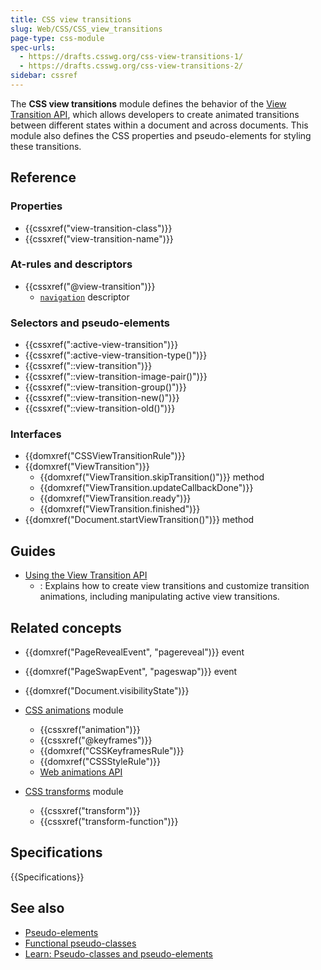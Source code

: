 ```yaml
---
title: CSS view transitions
slug: Web/CSS/CSS_view_transitions
page-type: css-module
spec-urls:
  - https://drafts.csswg.org/css-view-transitions-1/
  - https://drafts.csswg.org/css-view-transitions-2/
sidebar: cssref
---
```


The **CSS view transitions** module defines the behavior of the [View Transition API](/en-US/docs/Web/API/View_Transition_API), which allows developers to create animated transitions between different states within a document and across documents. This module also defines the CSS properties and pseudo-elements for styling these transitions.

## Reference

### Properties

- {{cssxref("view-transition-class")}}
- {{cssxref("view-transition-name")}}

### At-rules and descriptors

- {{cssxref("@view-transition")}}
  - [`navigation`](/en-US/docs/Web/CSS/@view-transition#navigation) descriptor

### Selectors and pseudo-elements

- {{cssxref(":active-view-transition")}}
- {{cssxref(":active-view-transition-type()")}}
- {{cssxref("::view-transition")}}
- {{cssxref("::view-transition-image-pair()")}}
- {{cssxref("::view-transition-group()")}}
- {{cssxref("::view-transition-new()")}}
- {{cssxref("::view-transition-old()")}}

### Interfaces

- {{domxref("CSSViewTransitionRule")}}
- {{domxref("ViewTransition")}}
  - {{domxref("ViewTransition.skipTransition()")}} method
  - {{domxref("ViewTransition.updateCallbackDone")}}
  - {{domxref("ViewTransition.ready")}}
  - {{domxref("ViewTransition.finished")}}
- {{domxref("Document.startViewTransition()")}} method

## Guides

- [Using the View Transition API](/en-US/docs/Web/API/View_Transition_API/Using)
  - : Explains how to create view transitions and customize transition animations, including manipulating active view transitions.

## Related concepts

- {{domxref("PageRevealEvent", "pagereveal")}} event
- {{domxref("PageSwapEvent", "pageswap")}} event
- {{domxref("Document.visibilityState")}}

- [CSS animations](/en-US/docs/Web/CSS/CSS_animations) module
  - {{cssxref("animation")}}
  - {{cssxref("@keyframes")}}
  - {{domxref("CSSKeyframesRule")}}
  - {{domxref("CSSStyleRule")}}
  - [Web animations API](/en-US/docs/Web/API/Web_Animations_API)

- [CSS transforms](/en-US/docs/Web/CSS/CSS_transforms) module
  - {{cssxref("transform")}}
  - {{cssxref("transform-function")}}

## Specifications

{{Specifications}}

## See also

- [Pseudo-elements](/en-US/docs/Web/CSS/Reference/Selectors/Pseudo-elements)
- [Functional pseudo-classes](/en-US/docs/Web/CSS/Reference/Selectors/Pseudo-classes#functional_pseudo-classes)
- [Learn: Pseudo-classes and pseudo-elements](/en-US/docs/Learn_web_development/Core/Styling_basics/Pseudo_classes_and_elements)
